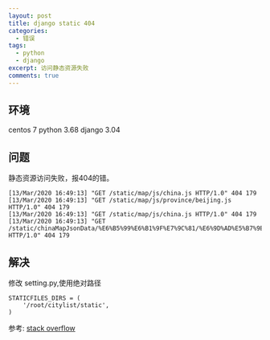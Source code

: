 ```yaml
---
layout: post
title: django static 404
categories: 
  - 错误
tags:
  - python
  - django
excerpt: 访问静态资源失败
comments: true
---
```


## 环境

centos 7
python 3.68
django 3.04

## 问题

静态资源访问失败，报404的错。

```
[13/Mar/2020 16:49:13] "GET /static/map/js/china.js HTTP/1.0" 404 179
[13/Mar/2020 16:49:13] "GET /static/map/js/province/beijing.js HTTP/1.0" 404 179
[13/Mar/2020 16:49:13] "GET /static/map/js/china.js HTTP/1.0" 404 179
[13/Mar/2020 16:49:13] "GET /static/chinaMapJsonData/%E6%B5%99%E6%B1%9F%E7%9C%81/%E6%9D%AD%E5%B7%9E%E5%B8%82/datas.json HTTP/1.0" 404 179
```

## 解决

修改 setting.py,使用绝对路径

```
STATICFILES_DIRS = (
    '/root/citylist/static',
)
```

参考: [stack overflow](https://stackoverflow.com/questions/12809416/django-static-files-404)